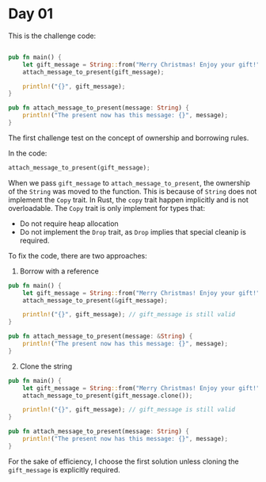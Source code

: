 # Day 01

This is the challenge code:

```rust

pub fn main() {
    let gift_message = String::from("Merry Christmas! Enjoy your gift!");
    attach_message_to_present(gift_message);

    println!("{}", gift_message);
}

pub fn attach_message_to_present(message: String) {
    println!("The present now has this message: {}", message);
}
```

The first challenge test on the concept of ownership and borrowing rules. 

In the code:
```rust
attach_message_to_present(gift_message);
```

When we pass `gift_message` to `attach_message_to_present`, the ownership of the `String` was moved to the function. This is because of `String` does not implement the `Copy` trait. In Rust, the `copy` trait happen implicitly and is not overloadable. The `Copy` trait is only implement for types that:
- Do not require heap allocation
- Do not implement the `Drop` trait, as `Drop` implies that special cleanip is required.

To fix the code, there are two approaches:

1. Borrow with a reference

```rust
pub fn main() {
    let gift_message = String::from("Merry Christmas! Enjoy your gift!");
    attach_message_to_present(&gift_message);

    println!("{}", gift_message); // gift_message is still valid
}

pub fn attach_message_to_present(message: &String) {
    println!("The present now has this message: {}", message);
}
```

2. Clone the string

```rust
pub fn main() {
    let gift_message = String::from("Merry Christmas! Enjoy your gift!");
    attach_message_to_present(gift_message.clone());

    println!("{}", gift_message); // gift_message is still valid
}

pub fn attach_message_to_present(message: String) {
    println!("The present now has this message: {}", message);
}
```

For the sake of efficiency, I choose the first solution unless cloning the `gift_message` is explicitly required.
